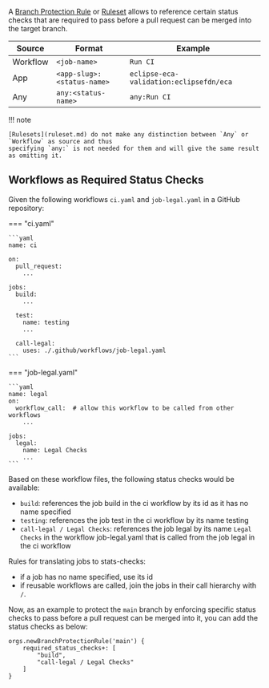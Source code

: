 A [Branch Protection Rule](branch-protection-rule.md) or [Ruleset](ruleset.md) allows to reference certain
status checks that are required to pass before a pull request can be merged into the target branch.

| Source   | Format                     | Example                                 |
|----------|----------------------------|-----------------------------------------|
| Workflow | `<job-name>`               | `Run CI`                                |
| App      | `<app-slug>:<status-name>` | `eclipse-eca-validation:eclipsefdn/eca` |
| Any      | `any:<status-name>`        | `any:Run CI`                            |

!!! note

    [Rulesets](ruleset.md) do not make any distinction between `Any` or `Workflow` as source and thus
    specifying `any:` is not needed for them and will give the same result as omitting it.

## Workflows as Required Status Checks

Given the following workflows `ci.yaml` and `job-legal.yaml` in a GitHub repository:

=== "ci.yaml"

    ```yaml
    name: ci
    
    on:
      pull_request:
        ...
    
    jobs:
      build:
        ...
    
      test:
        name: testing
        ...
    
      call-legal:
        uses: ./.github/workflows/job-legal.yaml
    ```

=== "job-legal.yaml"

    ```yaml
    name: legal
    on:
      workflow_call:  # allow this workflow to be called from other workflows
        ...
    
    jobs:
      legal:
        name: Legal Checks
        ...
    ```

Based on these workflow files, the following status checks would be available:

- `build`: references the job build in the ci workflow by its id as it has no name specified
- `testing`: references the job test in the ci workflow by its name testing
- `call-legal / Legal Checks`: references the job legal by its name `Legal Checks` in the workflow job-legal.yaml that is called from the job legal in the ci workflow

Rules for translating jobs to stats-checks:

- if a job has no name specified, use its id
- if reusable workflows are called, join the jobs in their call hierarchy with ` / `.

Now, as an example to protect the `main` branch by enforcing specific status checks to pass before a pull request can be merged into it, 
you can add the status checks as below:

```jsonnet
orgs.newBranchProtectionRule('main') {
    required_status_checks+: [
        "build",
        "call-legal / Legal Checks"
    ]
}
```